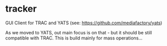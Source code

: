 tracker
=======

GUI Client for TRAC and YATS (see: https://github.com/mediafactory/yats) 

As we moved to YATS, out main focus is on that - but it should be still compatible with TRAC. 
This is build mainly for mass operations...